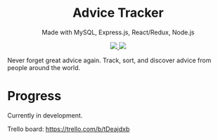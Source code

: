 <h1 align="center">
Advice Tracker
</h1>
<p align="center">
Made with MySQL, Express.js, React/Redux, Node.js
</p>
<p align="center">
  <a href="https://travis-ci.org/kthisisjosh/AdviceTracker">
    <img src="https://travis-ci.org/kthisisjosh/AdviceTracker.svg?branch=master" />
  </a>
  <a href="https://coveralls.io/github/kthisisjosh/AdviceTracker?branch=master">
    <img src="https://coveralls.io/repos/github/kthisisjosh/AdviceTracker/badge.svg?branch=master" />
  </a>
</p>
  
Never forget great advice again. Track, sort, and discover advice from people around the world.

# Progress

Currently in development.

Trello board:
https://trello.com/b/tDeajdxb